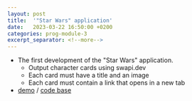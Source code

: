 ```yaml
---
layout: post
title:  '"Star Wars" application'
date:   2023-03-22 16:50:00 +0200
categories: prog-module-3
excerpt_separator: <!--more-->
---
```

- The first development of the "Star Wars" application.
  - Output character cards using swapi.dev
  - Each card must have a title and an image
  - Each card must contain a link that opens in a new tab
- [demo](https://bulhakovolexii.github.io/react-heroes-cards/) / [code base](https://github.com/bulhakovolexii/react-heroes-cards/)
<!--more-->
